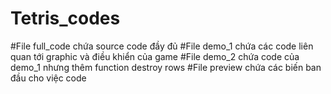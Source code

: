 # Tetris_codes
#File full_code chứa source code đầy đủ
#File demo_1 chứa các code liên quan tới graphic và điều khiển của game 
#File demo_2 chứa code của demo_1 nhưng thêm function destroy rows
#File preview chứa các biến ban đầu cho việc code
